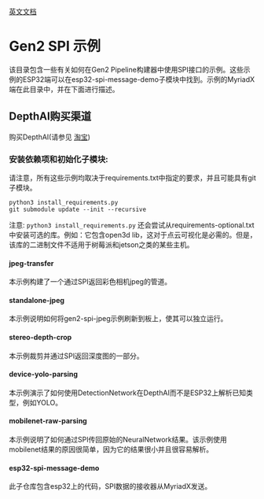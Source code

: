 [英文文档](README.md)

# Gen2 SPI 示例
该目录包含一些有关如何在Gen2 Pipeline构建器中使用SPI接口的示例。这些示例的ESP32端可以在esp32-spi-message-demo子模块中找到。示例的MyriadX端在此目录中，并在下面进行描述。

## DepthAI购买渠道

购买DepthAI(请参见 [淘宝](https://item.taobao.com/item.htm?id=626257175462))

### 安装依赖项和初始化子模块:
请注意，所有这些示例均取决于requirements.txt中指定的要求，并且可能具有git子模块。

```
python3 install_requirements.py
git submodule update --init --recursive
```
注意: `python3 install_requirements.py` 还会尝试从requirements-optional.txt中安装可选的库。例如：它包含open3d lib，这对于点云可视化是必需的。但是，该库的二进制文件不适用于树莓派和jetson之类的某些主机。

#### jpeg-transfer
本示例构建了一个通过SPI返回彩色相机jpeg的管道。

#### standalone-jpeg
本示例说明如何将gen2-spi-jpeg示例刷新到板上，使其可以独立运行。

#### stereo-depth-crop
本示例裁剪并通过SPI返回深度图的一部分。

#### device-yolo-parsing
本示例演示了如何使用DetectionNetwork在DepthAI而不是ESP32上解析已知类型，例如YOLO。

#### mobilenet-raw-parsing
本示例说明了如何通过SPI传回原始的NeuralNetwork结果。该示例使用mobilenet结果的原因很简单，因为它的结果很小并且很容易解析。

#### esp32-spi-message-demo
此子仓库包含esp32上的代码，SPI数据的接收器从MyriadX发送。
